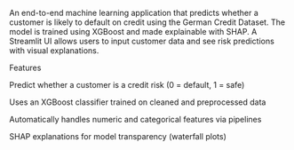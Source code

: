 An end-to-end machine learning application that predicts whether a customer is likely to default on credit using the German Credit Dataset. The model is trained using XGBoost and made explainable with SHAP. A Streamlit UI allows users to input customer data and see risk predictions with visual explanations.

Features

Predict whether a customer is a credit risk (0 = default, 1 = safe)

Uses an XGBoost classifier trained on cleaned and preprocessed data

Automatically handles numeric and categorical features via pipelines

SHAP explanations for model transparency (waterfall plots)

